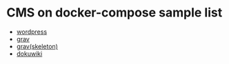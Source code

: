 # CMS on docker-compose sample list

* [wordpress](https://github.com/tatn/docker-compose-samples/tree/master/wordpress)
* [grav](https://github.com/tatn/docker-compose-samples/tree/master/grav)
* [grav(skeleton)](https://github.com/tatn/docker-compose-samples/tree/master/grav-with-skeleton)
* [dokuwiki](https://github.com/tatn/docker-compose-samples/tree/master/dokuwiki)

